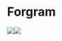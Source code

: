 
# Forgram

![](https://image.flaticon.com/icons/png/512/1057/1057248.png)![](http://localhost:8000/static/img/instagram.png)

